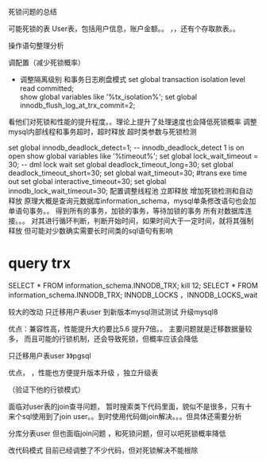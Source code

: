  死锁问题的总结



可能死锁的表 User表，包括用户信息，账户金额。。   ，，还有个存取款表。。


操作语句整理分析  


调配置（减少死锁概率）

 - 调整隔离级别 和事务日志刷盘模式
set global transaction isolation level read committed;    
show global variables like '%tx_isolation%';
set global  innodb_flush_log_at_trx_commit=2;

  看他们对死锁和性能的提升程度。。理论上提升了处理速度也会降低死锁概率
调整mysql内部线程和事务超时，超时释放
超时类参数与死锁检测

set global  innodb_deadlock_detect=1;   -- innodb_deadlock_detect 1 is on open
 show global variables like '%timeout%';
set global lock_wait_timeout = 30; --  dml lock wait 
set global  deadlock_timeout_long=30;
set global  deadlock_timeout_short=30;
set global  wait_timeout=30;   #trans exe time out
set global  interactive_timeout=30;
set global  innodb_lock_wait_timeout=30;
配置调整线程池 立即释放
增加死锁检测和自动释放
原理大概是查询元数据库information_schema，mysql单条修改语句也会加单语句事务。。
得到所有的事务，加锁的事务，等待加锁的事务
所有对数据库连接。。。
对其进行循环判断，判断开始时间，如果时间大于一定时间，就将其强制释放
但可能对少数确实需要长时间类的sql语句有影响

# query trx
SELECT * FROM information_schema.INNODB_TRX;
kill 12; SELECT * FROM information_schema.INNODB_TRX;
INNODB_LOCKS   ，INNODB_LOCKS_wait

较大的改动
只迁移用户表user 到新版本mysql测试测试
升级mysql8  


优点：兼容性高，性能提升大约要比5.6 提升7倍。。 
主要问题就是迁移数据量较多，
而且可能的行锁机制，还会导致死锁，但概率应该会降低

只迁移用户表user  》》pgsql 

优点， ，性能也方便提升版本升级 ，独立升级表


（验证下他的行锁模式）

面临对user表的join查寻问题， 暂时搜索类下代码里面，貌似不是很多，只有十来个sql使用到了join user。。到时使用代码做join解决。。。但具体还需要分析


分库分表user
但也面临join问题 ，和死锁问题，但可以吧死锁概率降低



改代码模式
目前已经调整了不少代码，但对死锁解决不能根除

